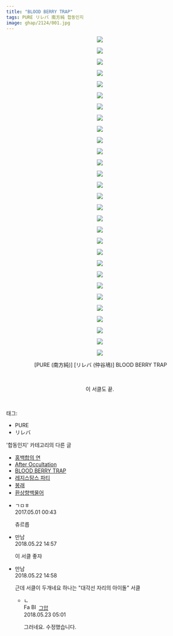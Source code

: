 ```yaml
---
title: "BLOOD BERRY TRAP"
tags: PURE リレバ 南方純 합동인지
image: ghap/2124/001.jpg
---
```

<div class="article">
<p style="text-align: center; clear: none; float: none;"><img src="{{ site.nasurl }}/ghap/2124/001.jpg"/></p>
<p style="text-align: center; clear: none; float: none;"><img src="{{ site.nasurl }}/ghap/2124/002.jpg"/></p>
<p style="text-align: center; clear: none; float: none;"><img src="{{ site.nasurl }}/ghap/2124/003.jpg"/></p>
<p style="text-align: center; clear: none; float: none;"><img src="{{ site.nasurl }}/ghap/2124/004.jpg"/></p>
<p style="text-align: center; clear: none; float: none;"><img src="{{ site.nasurl }}/ghap/2124/005.jpg"/></p>
<p style="text-align: center; clear: none; float: none;"><img src="{{ site.nasurl }}/ghap/2124/006.jpg"/></p>
<p style="text-align: center; clear: none; float: none;"><img src="{{ site.nasurl }}/ghap/2124/007.jpg"/></p>
<p style="text-align: center; clear: none; float: none;"><img src="{{ site.nasurl }}/ghap/2124/008.jpg"/></p>
<p style="text-align: center; clear: none; float: none;"><img src="{{ site.nasurl }}/ghap/2124/009.jpg"/></p>
<p style="text-align: center; clear: none; float: none;"><img src="{{ site.nasurl }}/ghap/2124/010.jpg"/></p>
<p style="text-align: center; clear: none; float: none;"><img src="{{ site.nasurl }}/ghap/2124/011.jpg"/></p>
<p style="text-align: center; clear: none; float: none;"><img src="{{ site.nasurl }}/ghap/2124/012.jpg"/></p>
<p style="text-align: center; clear: none; float: none;"><img src="{{ site.nasurl }}/ghap/2124/013.jpg"/></p>
<p style="text-align: center; clear: none; float: none;"><img src="{{ site.nasurl }}/ghap/2124/014.jpg"/></p>
<p style="text-align: center; clear: none; float: none;"><img src="{{ site.nasurl }}/ghap/2124/015.jpg"/></p>
<p style="text-align: center; clear: none; float: none;"><img src="{{ site.nasurl }}/ghap/2124/016.jpg"/></p>
<p style="text-align: center; clear: none; float: none;"><img src="{{ site.nasurl }}/ghap/2124/017.jpg"/></p>
<p style="text-align: center; clear: none; float: none;"><img src="{{ site.nasurl }}/ghap/2124/018.jpg"/></p>
<p style="text-align: center; clear: none; float: none;"><img src="{{ site.nasurl }}/ghap/2124/019.jpg"/></p>
<p style="text-align: center; clear: none; float: none;"><img src="{{ site.nasurl }}/ghap/2124/020.jpg"/></p>
<p style="text-align: center; clear: none; float: none;"><img src="{{ site.nasurl }}/ghap/2124/021.jpg"/></p>
<p style="text-align: center; clear: none; float: none;"><img src="{{ site.nasurl }}/ghap/2124/022.jpg"/></p>
<p style="text-align: center; clear: none; float: none;"><img src="{{ site.nasurl }}/ghap/2124/023.jpg"/></p>
<p style="text-align: center; clear: none; float: none;"><img src="{{ site.nasurl }}/ghap/2124/024.jpg"/></p>
<p style="text-align: center; clear: none; float: none;"><img src="{{ site.nasurl }}/ghap/2124/025.jpg"/></p>
<p style="text-align: center; clear: none; float: none;"><img src="{{ site.nasurl }}/ghap/2124/026.jpg"/></p>
<p style="text-align: center; clear: none; float: none;"><img src="{{ site.nasurl }}/ghap/2124/027.jpg"/></p>
<p style="text-align: center; clear: none; float: none;"><img src="{{ site.nasurl }}/ghap/2124/028.jpg"/></p>
<p style="text-align: center; clear: none; float: none;"><img src="{{ site.nasurl }}/ghap/2124/029.jpg"/></p>
<p style="text-align: center; clear: none; float: none;"> [PURE (南方純)] [リレバ (仲谷鳰)] BLOOD BERRY TRAP</p>
<p style="text-align: center; clear: none; float: none;"><br/></p>
<p style="text-align: center; clear: none; float: none;">이 서클도 끝.</p>
<p><br/></p>
</div><div class="tagTrail">
<p>태그: </p>
<ul>
<li>PURE</li>
<li>リレバ</li>
</ul>
</div><div class="another">
<p>'합동인지' 카테고리의 다른 글</p>
<ul>
<li><a href="/2016-09-14-ghap_2165">홍백합의 연</a></li>
<li><a href="/2016-09-12-ghap_2143">After Occultation</a></li>
<li><a href="/2016-09-11-ghap_2124">BLOOD BERRY TRAP</a></li>
<li><a href="/2016-09-11-ghap_2101">레지스탕스 파티</a></li>
<li><a href="/2016-09-09-ghap_2075">봉래</a></li>
<li><a href="/2016-09-08-ghap_2061">환상향백물어</a></li>
</ul>
</div><div class="cb_module cb_fluid">
<div class="cb_wrt cb_profile">
<div class="comment">
<ul>
<li class="cb_thumb_off" id="comment14978141">
<div class="cb_comment_area">
<div class="cb_info_area">
<div class="cb_section">
<span class="cb_nick_name">ㄱㅁㅎ</span>
</div>
<div class="cb_section">
<span class="cb_date">2017.05.01 00:43 </span>
</div>
</div>
<div class="cb_dsc_comment">
<p class="cb_dsc">
											츄르릅
										</p>
</div>
</div></li>
<li class="cb_thumb_off" id="comment15260044">
<div class="cb_comment_area">
<div class="cb_info_area">
<div class="cb_section">
<span class="cb_nick_name">만남</span>
</div>
<div class="cb_section">
<span class="cb_date">2018.05.22 14:57 </span>
</div>
</div>
<div class="cb_dsc_comment">
<p class="cb_dsc">
											이 서클 좋쟈
										</p>
</div>
</div></li>
<li class="cb_thumb_off" id="comment15260045">
<div class="cb_comment_area">
<div class="cb_info_area">
<div class="cb_section">
<span class="cb_nick_name">만남</span>
</div>
<div class="cb_section">
<span class="cb_date">2018.05.22 14:58 </span>
</div>
</div>
<div class="cb_dsc_comment">
<p class="cb_dsc">
											근데 서클이 두개네요 하나는 "대각선 자리의 아이돌" 서클
										</p>
</div>
<ul>
<li class="cb_thumb_off" id="comment15260306">
<span class="cb_bu_subnode">ㄴ</span>
<div class="cb_comment_area">
<div class="cb_info_area">
<div class="cb_section">
<span class="cb_nick_name"><img alt="Favicon of https://ghaptouhou.tistory.com" height="16" onerror="this.onerror=null;this.parentNode.removeChild(this)" src="https://ghaptouhou.tistory.com/favicon.ico" width="16"/> <img alt="BlogIcon" height="16" onerror="this.parentNode.removeChild(this)" src="https://ghaptouhou.tistory.com/index.gif" width="16"/> <a href="https://ghaptouhou.tistory.com" onclick="return openLinkInNewWindow(this)"> 그압</a><span class="tistoryProfileLayerTrigger" onclick='TistoryProfile.show(event, this, {"title":"\uc800\uae30 \uc774\uac70 \ub098\uc911\uc5d0 \uc218\uc815 \uac00\ub2a5\ud558\ub098\uc694","url":"https:\/\/ghap.tistory.com","nickname":"\uadf8\uc555","items":[]}); return false;'></span></span>
</div>
<div class="cb_section">
<span class="cb_date">2018.05.23 05:01 </span>
</div>
</div>
<div class="cb_dsc_comment">
<p class="cb_dsc">
																그러네요. 수정했습니다.
															</p>
</div>
</div>
</li>
</ul>
</div></li>
</ul>
</div>
</div><!-- commentList close -->
</div>